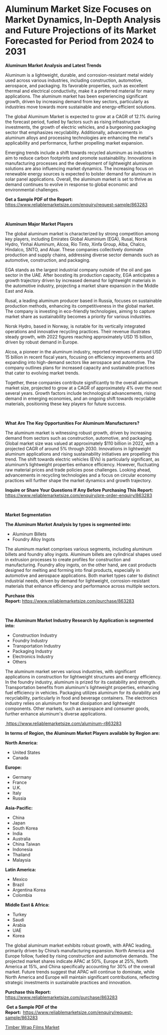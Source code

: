 <p><h1>Aluminum Market Size Focuses on Market Dynamics, In-Depth Analysis and Future Projections of its Market Forecasted for Period from 2024 to 2031</h1></p><p><strong>Aluminum Market Analysis and Latest Trends</strong></p>
<p><p>Aluminum is a lightweight, durable, and corrosion-resistant metal widely used across various industries, including construction, automotive, aerospace, and packaging. Its favorable properties, such as excellent thermal and electrical conductivity, make it a preferred material for many applications. The aluminum market has been experiencing significant growth, driven by increasing demand from key sectors, particularly as industries move towards more sustainable and energy-efficient solutions.</p><p>The global Aluminum Market is expected to grow at a CAGR of 12.1% during the forecast period, fueled by factors such as rising infrastructure investments, the growth of electric vehicles, and a burgeoning packaging sector that emphasizes recyclability. Additionally, advancements in aluminum alloys and processing technologies are enhancing the metal's applicability and performance, further propelling market expansion.</p><p>Emerging trends include a shift towards recycled aluminum as industries aim to reduce carbon footprints and promote sustainability. Innovations in manufacturing processes and the development of lightweight aluminum solutions are also influencing market dynamics. The increasing focus on renewable energy sources is expected to bolster demand for aluminum in solar panel applications. Overall, the aluminum market is set to thrive as demand continues to evolve in response to global economic and environmental challenges.</p></p>
<p><strong>Get a Sample PDF of the Report:&nbsp;</strong> <a href="https://www.reliablemarketsize.com/enquiry/request-sample/863283?utm_campaign=1105&utm_medium=2&utm_source=Github&utm_content=ia&utm_term=09112024&utm_id=aluminum">https://www.reliablemarketsize.com/enquiry/request-sample/863283</a></p>
<p>&nbsp;</p>
<p><strong>Aluminum Major Market Players</strong></p>
<p><p>The global aluminum market is characterized by strong competition among key players, including Emirates Global Aluminium (EGA), Rusal, Norsk Hydro, Yinhai Aluminum, Alcoa, Rio Tinto, Xinfa Group, Alba, Chalco, Hindalco, SNTO, and Aluar. These companies collectively dominate production and supply chains, addressing diverse sector demands such as automotive, construction, and packaging.</p><p>EGA stands as the largest industrial company outside of the oil and gas sector in the UAE. After boosting its production capacity, EGA anticipates a growth trajectory driven by increased demand for lightweight materials in the automotive industry, projecting a market share expansion in the Middle East and Asia.</p><p>Rusal, a leading aluminum producer based in Russia, focuses on sustainable production methods, enhancing its competitiveness in the global market. The company is investing in eco-friendly technologies, aiming to capture market share as sustainability becomes a priority for various industries.</p><p>Norsk Hydro, based in Norway, is notable for its vertically integrated operations and innovative recycling practices. Their revenue illustrates steady growth, with 2022 figures reaching approximately USD 15 billion, driven by robust demand in Europe.</p><p>Alcoa, a pioneer in the aluminum industry, reported revenues of around USD 15 billion in recent fiscal years, focusing on efficiency improvements and expanding into high-demand sectors like aerospace and automotive. The company outlines plans for increased capacity and sustainable practices that cater to evolving market trends.</p><p>Together, these companies contribute significantly to the overall aluminum market size, projected to grow at a CAGR of approximately 4% over the next several years. Growth factors include technological advancements, rising demand in emerging economies, and an ongoing shift towards recyclable materials, positioning these key players for future success.</p></p>
<p>&nbsp;</p>
<p><strong>What Are The Key Opportunities For Aluminum Manufacturers?</strong></p>
<p><p>The aluminum market is witnessing robust growth, driven by increasing demand from sectors such as construction, automotive, and packaging. Global market size was valued at approximately $110 billion in 2022, with a projected CAGR of around 5% through 2030. Innovations in lightweight aluminum applications and rising sustainability initiatives are propelling this trend. The shift towards electric vehicles (EVs) is particularly significant, as aluminum’s lightweight properties enhance efficiency. However, fluctuating raw material prices and trade policies pose challenges. Looking ahead, advancements in recycling technologies and a focus on circular economy practices will further shape the market dynamics and growth trajectory.</p></p>
<p><strong>Inquire or Share Your Questions If Any Before Purchasing This Report:</strong> <a href="https://www.reliablemarketsize.com/enquiry/pre-order-enquiry/863283?utm_campaign=1105&utm_medium=2&utm_source=Github&utm_content=ia&utm_term=09112024&utm_id=aluminum">https://www.reliablemarketsize.com/enquiry/pre-order-enquiry/863283</a></p>
<p>&nbsp;</p>
<p><strong>Market Segmentation</strong></p>
<p><strong>The Aluminum Market Analysis by types is segmented into:</strong></p>
<p><ul><li>Aluminum Billets</li><li>Foundry Alloy Ingots</li></ul></p>
<p><p>The aluminum market comprises various segments, including aluminum billets and foundry alloy ingots. Aluminum billets are cylindrical shapes used in extrusion processes to create profiles for construction and manufacturing. Foundry alloy ingots, on the other hand, are cast products designed for melting and forming into final products, especially in automotive and aerospace applications. Both market types cater to distinct industrial needs, driven by demand for lightweight, corrosion-resistant materials that enhance efficiency and performance across multiple sectors.</p></p>
<p><strong>Purchase this Report:&nbsp;</strong><a href="https://www.reliablemarketsize.com/purchase/863283?utm_campaign=1105&utm_medium=2&utm_source=Github&utm_content=ia&utm_term=09112024&utm_id=aluminum">https://www.reliablemarketsize.com/purchase/863283</a></p>
<p>&nbsp;</p>
<p><strong>The Aluminum Market Industry Research by Application is segmented into:</strong></p>
<p><ul><li>Construction Industry</li><li>Foundry Industry</li><li>Transportation Industry</li><li>Packaging Industry</li><li>Electronics Industry</li><li>Others</li></ul></p>
<p><p>The aluminum market serves various industries, with significant applications in construction for lightweight structures and energy efficiency. In the foundry industry, aluminum is prized for its castability and strength. Transportation benefits from aluminum's lightweight properties, enhancing fuel efficiency in vehicles. Packaging utilizes aluminum for its durability and recyclability, particularly in food and beverage containers. The electronics industry relies on aluminum for heat dissipation and lightweight components. Other markets, such as aerospace and consumer goods, further enhance aluminum's diverse applications.</p></p>
<p><a href="https://www.reliablemarketsize.com/aluminum-r863283?utm_campaign=1105&utm_medium=2&utm_source=Github&utm_content=ia&utm_term=09112024&utm_id=aluminum">&nbsp;https://www.reliablemarketsize.com/aluminum-r863283</a></p>
<p><strong>In terms of Region, the Aluminum Market Players available by Region are:</strong></p>
<p>
    <p> <strong> North America: </strong>
        <ul>
            <li>United States</li>
            <li>Canada</li>
        </ul>
        </p> 
    <p> <strong> Europe: </strong>
        <ul>
            <li>Germany</li>
            <li>France</li>
            <li>U.K.</li>
            <li>Italy</li>
            <li>Russia</li>
        </ul>
        </p> 
    <p> <strong> Asia-Pacific: </strong>
        <ul>
            <li>China</li>
            <li>Japan</li>
            <li>South Korea</li>
            <li>India</li>
            <li>Australia</li>
            <li>China Taiwan</li>
            <li>Indonesia</li>
            <li>Thailand</li>
            <li>Malaysia</li>
        </ul>
        </p> 
    <p> <strong> Latin America: </strong>
        <ul>
            <li>Mexico</li>
            <li>Brazil</li>
            <li>Argentina Korea</li>
            <li>Colombia</li>
        </ul>
        </p> 
    <p> <strong> Middle East & Africa: </strong>
        <ul>
            <li>Turkey</li>
            <li>Saudi</li>
            <li>Arabia</li>
            <li>UAE</li>
            <li>Korea</li>
        </ul>
    </p>
    </p>
<p><p>The global aluminum market exhibits robust growth, with APAC leading, primarily driven by China’s manufacturing expansion. North America and Europe follow, fueled by rising construction and automotive demands. The projected market shares indicate APAC at 50%, Europe at 25%, North America at 15%, and China specifically accounting for 30% of the overall market. Future trends suggest that APAC will continue to dominate, while North America and Europe will maintain significant contributions, reflecting strategic investments in sustainable practices and innovation.</p></p>
<p><strong>Purchase this Report: </strong><a href="https://www.reliablemarketsize.com/purchase/863283?utm_campaign=1105&utm_medium=2&utm_source=Github&utm_content=ia&utm_term=09112024&utm_id=aluminum">https://www.reliablemarketsize.com/purchase/863283</a></p>
<p>&nbsp;<strong>Get a Sample PDF of the Report:&nbsp;&nbsp;</strong><a href="https://www.reliablemarketsize.com/enquiry/request-sample/863283?utm_campaign=1105&utm_medium=2&utm_source=Github&utm_content=ia&utm_term=09112024&utm_id=aluminum">https://www.reliablemarketsize.com/enquiry/request-sample/863283</a></p>
<p><strong></strong></p>
<p><p><a href="https://github.com/NorbertYates/Market-Research-Report-List-7/blob/main/timber-wrap-films-market.md?utm_campaign=1105&utm_medium=2&utm_source=Github&utm_content=ia&utm_term=09112024&utm_id=aluminum">Timber Wrap Films Market</a></p></p>